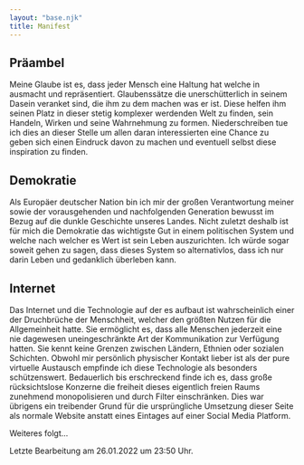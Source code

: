 ```yaml
---
layout: "base.njk"
title: Manifest
---
```


## Präambel

Meine Glaube ist es, dass jeder Mensch eine Haltung hat welche in ausmacht und repräsentiert. Glaubenssätze die unerschütterlich in seinem Dasein veranket sind, die ihm zu dem machen was er ist. Diese helfen ihm seinen Platz in dieser stetig komplexer werdenden Welt zu finden, sein Handeln, Wirken und seine Wahrnehmung zu formen. Niederschreiben tue ich dies an dieser Stelle um allen daran interessierten eine Chance zu geben sich einen Eindruck davon zu machen und eventuell selbst diese inspiration zu finden.

## Demokratie

Als Europäer deutscher Nation bin ich mir der großen Verantwortung meiner sowie der vorausgehenden und nachfolgenden Generation bewusst im Bezug auf die dunkle Geschichte unseres Landes. Nicht zuletzt deshalb ist für mich die Demokratie das wichtigste Gut in einem politischen System und welche nach welcher es Wert ist sein Leben auszurichten. Ich würde sogar soweit gehen zu sagen, dass dieses System so alternativlos, dass ich nur darin Leben und gedanklich überleben kann.

## Internet

Das Internet und die Technologie auf der es aufbaut ist wahrscheinlich einer der Druchbrüche der Menschheit, welcher den größten Nutzen für die Allgemeinheit hatte. Sie ermöglicht es, dass alle Menschen jederzeit eine nie dagewesen uneingeschränkte Art der Kommunikation zur Verfügung hatten. Sie kennt keine Grenzen zwischen Ländern, Ethnien oder sozialen Schichten. Obwohl mir persönlich physischer Kontakt lieber ist als der pure virtuelle Austausch empfinde ich diese Technologie als besonders schützenswert. Bedauerlich bis erschreckend finde ich es, dass große rücksichtslose Konzerne die freiheit dieses eigentlich freien Raums zunehmend monopolisieren und durch Filter einschränken. Dies war übrigens ein treibender Grund für die ursprüngliche Umsetzung dieser Seite als normale Website anstatt eines Eintages auf einer Social Media Platform.



Weiteres folgt...

Letzte Bearbeitung am 26.01.2022 um 23:50 Uhr.